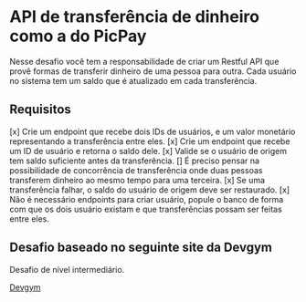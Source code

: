 # API de transferência de dinheiro como a do PicPay

Nesse desafio você tem a responsabilidade de criar um Restful API que provê formas de transferir dinheiro de uma pessoa para outra. Cada usuário no sistema tem um saldo que é atualizado em cada transferência. 

## Requisitos

[x] Crie um endpoint que recebe dois IDs de usuários, e um valor monetário representando a transferência entre eles. 
[x] Crie um endpoint que recebe um ID de usuário e retorna o saldo dele. 
[x] Valide se o usuário de origem tem saldo suficiente antes da transferência. 
[] É preciso pensar na possibilidade de concorrência de transferência onde duas pessoas transferem dinheiro ao mesmo tempo para uma terceira. 
[x] Se uma transferência falhar, o saldo do usuário de origem deve ser restaurado. 
[x] Não é necessário endpoints para criar usuário, popule o banco de forma com que os dois usuário existam e que transferências possam ser feitas entre eles. 

## Desafio baseado no seguinte site da Devgym
Desafio de nível intermediário. 

[Devgym](https://app.devgym.com.br)
